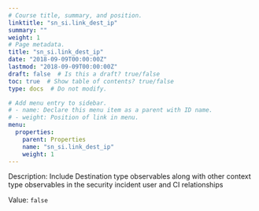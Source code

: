 ```yaml
---
# Course title, summary, and position.
linktitle: "sn_si.link_dest_ip"
summary: ""
weight: 1
# Page metadata.
title: "sn_si.link_dest_ip"
date: "2018-09-09T00:00:00Z"
lastmod: "2018-09-09T00:00:00Z"
draft: false  # Is this a draft? true/false
toc: true  # Show table of contents? true/false
type: docs  # Do not modify.

# Add menu entry to sidebar.
# - name: Declare this menu item as a parent with ID name.
# - weight: Position of link in menu.
menu:
  properties:
    parent: Properties
    name: "sn_si.link_dest_ip"
    weight: 1
---
```


Description: Include Destination type observables along with other context type observables in the security incident user and CI relationships


Value: `false`